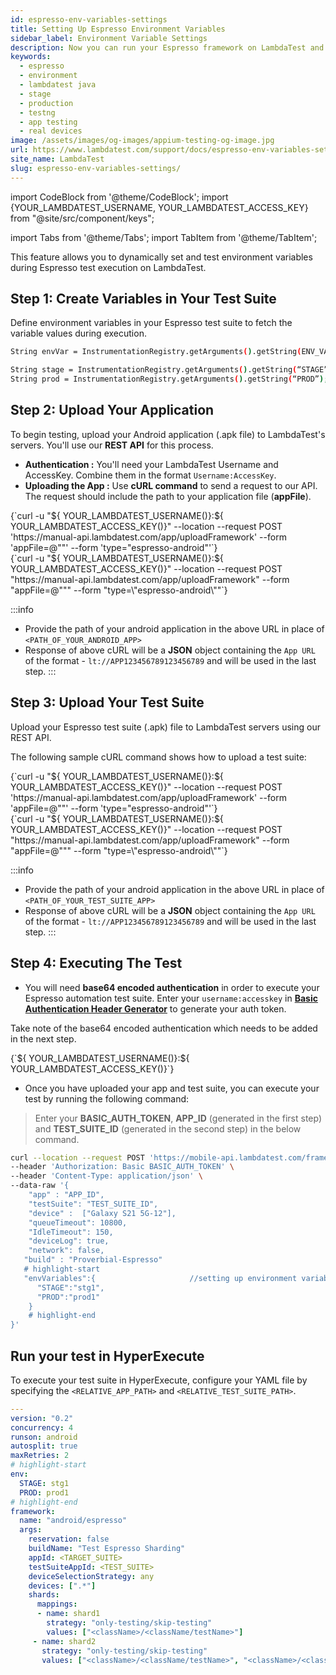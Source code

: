 ```yaml
---
id: espresso-env-variables-settings
title: Setting Up Espresso Environment Variables
sidebar_label: Environment Variable Settings
description: Now you can run your Espresso framework on LambdaTest and this particular feature allows users to pass and retrieve environment variables (like STAGE, PROD, or DEV) during automated Android tests.
keywords:
  - espresso
  - environment
  - lambdatest java
  - stage
  - production
  - testng
  - app testing
  - real devices
image: /assets/images/og-images/appium-testing-og-image.jpg
url: https://www.lambdatest.com/support/docs/espresso-env-variables-settings/
site_name: LambdaTest
slug: espresso-env-variables-settings/
---
```


import CodeBlock from '@theme/CodeBlock';
import {YOUR_LAMBDATEST_USERNAME, YOUR_LAMBDATEST_ACCESS_KEY} from "@site/src/component/keys";

import Tabs from '@theme/Tabs';
import TabItem from '@theme/TabItem';

<script type="application/ld+json"
      dangerouslySetInnerHTML={{ __html: JSON.stringify({
       "@context": "https://schema.org",
        "@type": "BreadcrumbList",
        "itemListElement": [{
          "@type": "ListItem",
          "position": 1,
          "name": "Home",
          "item": "https://www.lambdatest.com"
        },{
          "@type": "ListItem",
          "position": 2,
          "name": "Support",
          "item": "https://www.lambdatest.com/support/docs/"
        },{
          "@type": "ListItem",
          "position": 3,
          "name": "Environment Variable Settings",
          "item": "https://www.lambdatest.com/support/docs/espresso-env-variables-settings/"
        }]
      })
    }}
></script>

This feature allows you to dynamically set and test environment variables during Espresso test execution on LambdaTest.

## Step 1: Create Variables in Your Test Suite
Define environment variables in your Espresso test suite to fetch the variable values during execution.


```bash title="Sample Script"
String envVar = InstrumentationRegistry.getArguments().getString(ENV_VAR);
```

``` bash title="Examples"
String stage = InstrumentationRegistry.getArguments().getString(“STAGE”);
String prod = InstrumentationRegistry.getArguments().getString(“PROD”);
```

## Step 2: Upload Your Application

To begin testing, upload your Android application (.apk file) to LambdaTest's servers. You'll use our **REST API** for this process.

- **Authentication :** You'll need your LambdaTest Username and AccessKey. Combine them in the format `Username:AccessKey`.
- **Uploading the App :** Use **cURL command** to send a request to our API. The request should include the path to your application file (**appFile**).

<Tabs className="docs__val">

<TabItem value="bash" label="Linux / MacOS" default>

  <div className="lambdatest__codeblock">
    <CodeBlock className="language-bash">
  {`curl -u "${ YOUR_LAMBDATEST_USERNAME()}:${ YOUR_LAMBDATEST_ACCESS_KEY()}" --location --request POST 'https://manual-api.lambdatest.com/app/uploadFramework' --form 'appFile=@"<PATH_OF_YOUR_ANDROID_APP>"' --form 'type="espresso-android"'`}
  </CodeBlock>
</div>

</TabItem>

<TabItem value="powershell" label="Windows" default>

  <div className="lambdatest__codeblock">
    <CodeBlock className="language-powershell">
{`curl -u "${ YOUR_LAMBDATEST_USERNAME()}:${ YOUR_LAMBDATEST_ACCESS_KEY()}" --location --request POST "https://manual-api.lambdatest.com/app/uploadFramework" --form "appFile=@"<PATH_OF_YOUR_ANDROID_APP>"" --form "type=\"espresso-android\""`}
  </CodeBlock>
</div>

</TabItem>
</Tabs>

:::info
- Provide the path of your android application in the above URL in place of `<PATH_OF_YOUR_ANDROID_APP>`
- Response of above cURL will be a **JSON** object containing the `App URL` of the format - `lt://APP123456789123456789` and will be used in the last step.
:::

## Step 3: Upload Your Test Suite

Upload your Espresso test suite (.apk) file to LambdaTest servers using our REST API.

The following sample cURL command shows how to upload a test suite:

<Tabs className="docs__val">

<TabItem value="bash" label="Linux / MacOS" default>

  <div className="lambdatest__codeblock">
    <CodeBlock className="language-bash">
  {`curl -u "${ YOUR_LAMBDATEST_USERNAME()}:${ YOUR_LAMBDATEST_ACCESS_KEY()}" --location --request POST 'https://manual-api.lambdatest.com/app/uploadFramework' --form 'appFile=@"<PATH_OF_YOUR_TEST_SUITE_APP>"' --form 'type="espresso-android"'`}
  </CodeBlock>
</div>

</TabItem>

<TabItem value="powershell" label="Windows" default>

  <div className="lambdatest__codeblock">
    <CodeBlock className="language-powershell">
{`curl -u "${ YOUR_LAMBDATEST_USERNAME()}:${ YOUR_LAMBDATEST_ACCESS_KEY()}" --location --request POST "https://manual-api.lambdatest.com/app/uploadFramework" --form "appFile=@"<PATH_OF_YOUR_TEST_SUITE_APP>"" --form "type=\"espresso-android\""`}
  </CodeBlock>
</div>

</TabItem>
</Tabs>

:::info
- Provide the path of your android application in the above URL in place of `<PATH_OF_YOUR_TEST_SUITE_APP>`
- Response of above cURL will be a **JSON** object containing the `App URL` of the format - `lt://APP123456789123456789` and will be used in the last step.
:::

## Step 4: Executing The Test

- You will need **base64 encoded authentication** in order to execute your Espresso automation test suite. Enter your `username:accesskey` in **[Basic Authentication Header Generator](https://mixedanalytics.com/knowledge-base/api-connector-encode-credentials-to-base-64/)** to generate your auth token.

Take note of the base64 encoded authentication which needs to be added in the next step.

<div className="lambdatest__codeblock">
    <CodeBlock className="language-powershell">
{`${ YOUR_LAMBDATEST_USERNAME()}:${ YOUR_LAMBDATEST_ACCESS_KEY()}`}
  </CodeBlock>
</div>

- Once you have uploaded your app and test suite, you can execute your test by running the following command:
 
> Enter your **BASIC_AUTH_TOKEN**, **APP_ID** (generated in the first step) and **TEST_SUITE_ID** (generated in the second step) in the below command.

```bash
curl --location --request POST 'https://mobile-api.lambdatest.com/framework/v1/espresso/build' \
--header 'Authorization: Basic BASIC_AUTH_TOKEN' \
--header 'Content-Type: application/json' \
--data-raw '{
    "app" : "APP_ID",
    "testSuite": "TEST_SUITE_ID",
    "device" :  ["Galaxy S21 5G-12"],
    "queueTimeout": 10800,
    "IdleTimeout": 150,
    "deviceLog": true,
    "network": false,
   "build" : "Proverbial-Espresso"
   # highlight-start
   "envVariables":{                     //setting up environment variables
      "STAGE":"stg1",
      "PROD":"prod1"
    }
    # highlight-end
}'
```

## Run your test in HyperExecute
To execute your test suite in HyperExecute, configure your YAML file by specifying the `<RELATIVE_APP_PATH>` and `<RELATIVE_TEST_SUITE_PATH>`.

```yaml
---
version: "0.2"
concurrency: 4
runson: android
autosplit: true
maxRetries: 2
# highlight-start
env:
  STAGE: stg1
  PROD: prod1
# highlight-end
framework:
  name: "android/espresso"
  args:
    reservation: false 
    buildName: "Test Espresso Sharding"
    appId: <TARGET_SUITE>
    testSuiteAppId: <TEST_SUITE>
    deviceSelectionStrategy: any
    devices: [".*"]
    shards:
      mappings:
      - name: shard1
        strategy: "only-testing/skip-testing"
        values: ["<className>/<className/testName>"]
     - name: shard2
       strategy: "only-testing/skip-testing"
       values: ["<className>/<className/testName>", "<className>/<className/testName>"]
``` 





